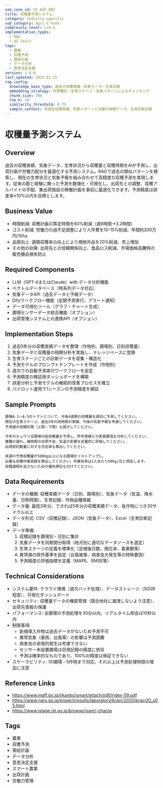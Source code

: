 ```yaml
---
use_case_id: UC-AGF-002
title: 収穫量予測システム
category: Industry-specific
sub_category: Agri & Food
complexity_level: Lv4-5
implementation_types:
  - RAG
  - AI Tools
tags:
  - 農業
  - 収穫予測
  - 需給計画
  - データ分析
  - 意思決定支援
version: 1.0.0
last_updated: 2025-01-15
rag_config:
  knowledge_base_type: 過去の収穫実績・気象データ・生育記録
  embedding_strategy: 作物種別・生育ステージ・気象パターンによるチャンキング
  chunk_size: 700
  top_k: 10
  similarity_threshold: 0.75
  sample_content: 年度別収穫実績、気象パターンと収量の相関データ、生育診断記録
---
```


# 収穫量予測システム

## Overview

過去の収穫実績、気象データ、生育状況から収穫量と収穫時期をAIが予測し、出荷計画や労働力配分を最適化する予測システム。RAGで過去の類似パターンを検索し、現在の生育状況と気象予報を組み合わせて高精度な収穫予測を実現します。従来の勘と経験に頼った予測を数値化・可視化し、出荷先との調整、収穫アルバイトの手配、集出荷施設の稼働計画を事前に最適化できます。予測精度は誤差率±10%以内を目標とします。

## Business Value

- 時間削減: 収穫計画の策定時間を60%削減（週8時間→3.2時間）
- コスト削減: 労働力の過不足調整により人件費を10-15%削減、年間約200万円/10ha
- 品質向上: 適期収穫率の向上により規格外品を20%削減、売上増加
- その他の効果: 出荷先との信頼関係向上、食品ロス削減、市場価格高騰時の販売機会損失防止

## Required Components

- LLM（GPT-4またはClaude）with データ分析機能
- ベクトルデータベース（時系列データ対応）
- 気象データAPI（過去データと予報データ）
- Difyワークフロー機能（定期予測実行、アラート通知）
- データ可視化ツール（グラフ・チャート生成）
- 圃場センサーデータ統合機能（オプション）
- 出荷管理システムとの連携API（オプション）

## Implementation Steps

1. 過去5年分の収穫実績データを整理（作物別、圃場別、日別収穫量）
2. 気象データと収穫量の相関分析を実施し、ナレッジベースに登録
3. 生育ステージごとの診断データを収集・構造化
4. 予測モデルのプロンプトテンプレートを作成（作物別）
5. 週次での自動予測実行ワークフローを設定
6. 予測精度の検証用ダッシュボードを構築
7. 誤差分析と予測モデルの継続的改善プロセスを確立
8. パイロット運用で1シーズンの予測精度を検証

## Sample Prompts

```
圃場A-1～A-5のトマトについて、今後4週間の収穫量を週別に予測してください。
現在の生育ステージ、過去3年の同時期の実績、今後の気象予報を考慮してください。
予測値の信頼区間（上限・下限）も提示してください。
```

```
今年のキュウリ全圃場の総収穫量を予測し、昨年実績との差異要因を分析してください。
播種の遅れ、梅雨期の日照不足、気温の影響を定量的に評価してください。
出荷契約数量に対する充足率も算出してください。
```

```
来週の予想収穫量が500kg以上になる圃場をリストアップし、
必要な収穫作業員数を算出してください。作業効率は1人あたり50kg/日と想定します。
収穫適期を逃さないための優先順位も付けてください。
```

## Data Requirements

- データの種類: 収穫実績データ（日別、圃場別）、気象データ（気温、降水量、日照時間）、生育記録、作物品種情報
- データ量: 最低3年分、できれば5年分の収穫実績データ、各作物につき30サイクル以上
- データ形式: CSV（収穫記録）、JSON（気象データ）、Excel（生育診断記録）
- データ準備:
  1. 収穫記録を圃場別・日別に集計
  2. 気象データを同期間分取得（地点別に適切なデータソースを選定）
  3. 生育ステージの定義を標準化（定植後日数、開花率、着果数等）
  4. 異常値の除外基準を設定（台風被害、病害虫大発生等の特殊要因）
  5. 予測精度の評価指標を定義（MAPE、RMSE等）

## Technical Considerations

- システム要件: クラウド環境（週次バッチ処理）、データストレージ（50GB程度）、可視化ダッシュボード
- セキュリティ: 収穫量データの機密管理（競合他社に漏洩しないよう注意）、出荷先情報の保護
- パフォーマンス: 全圃場の予測処理を30分以内、リアルタイム照会は10秒以内
- 制限事項:
  - 新規導入作物は過去データがないため予測不可
  - 異常気象（豪雨、台風等）の影響は予測困難
  - 病害虫の突発的発生は考慮できない
  - センサー未設置圃場は目視記録の精度に依存
  - 予測は確率的なものであり、100%の精度は保証できない
- スケーラビリティ: 50圃場・5作物まで対応、それ以上は予測処理時間の増加に注意

## Reference Links

- https://www.maff.go.jp/j/kanbo/smart/attach/pdf/index-59.pdf
- https://www.naro.go.jp/project/results/laboratory/brain/2020/brain20_s05.html
- https://www.jstage.jst.go.jp/browse/jsam/-char/ja

## Tags

- 農業
- 収穫予測
- 需給計画
- データ分析
- 意思決定支援
- スマート農業
- 出荷計画
- 労働力管理
